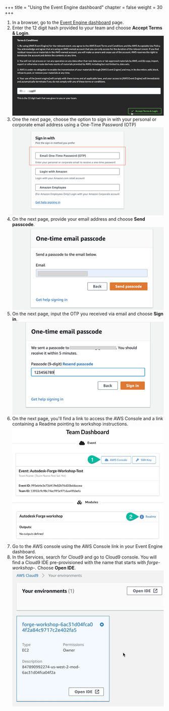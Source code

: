 +++
title = "Using the Event Engine dashboard"
chapter = false
weight = 30
+++

1. In a browser, go to the [Event Engine dashboard](https://dashboard.eventengine.run/) page.
2. Enter the 12 digit hash provided to your team and choose **Accept Terms & Login**.
![arch](/images/ee-dashboard-login.png)
3. One the next page, choose the option to sign in with your personal or corporate email address using a One-Time Password (OTP)
![arch](/images/ee-dashboard-otp-login.png)
4. On the next page, provide your email address and choose **Send passcode**.
![arch](/images/receive-otp-email.png)   
5. On the next page, input the OTP you received via email and choose **Sign in**.
![arch](/images/submit-otp.png)   
6. On the next page, you'll find a link to access the AWS Console and a link containing a Readme pointing to workshop instructions.
![arch](/images/ee-dashboard-console-link.png)
7. Go to the AWS console using the AWS Console link in your Event Engine dashboard.
8. In the Services, search for Cloud9 and go to Cloud9 console. You will find a Cloud9 IDE pre-provisioned with the name that starts with *forge-workshop-*. Choose **Open IDE**.
![arch](/images/cloud9-ide.png)